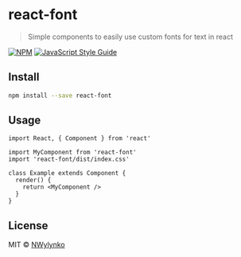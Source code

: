 # react-font

> Simple components to easily use custom fonts for text in react

[![NPM](https://img.shields.io/npm/v/react-font.svg)](https://www.npmjs.com/package/react-font) [![JavaScript Style Guide](https://img.shields.io/badge/code_style-standard-brightgreen.svg)](https://standardjs.com)

## Install

```bash
npm install --save react-font
```

## Usage

```tsx
import React, { Component } from 'react'

import MyComponent from 'react-font'
import 'react-font/dist/index.css'

class Example extends Component {
  render() {
    return <MyComponent />
  }
}
```

## License

MIT © [NWylynko](https://github.com/NWylynko)
